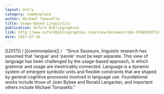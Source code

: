 ```yaml
---
layout: entry
category: commonplace
author: Michael Tomasello
title: Usage-Based Linguistics
publication: Oxford Bibliographies
link: http://www.oxfordbibliographies.com/view/document/obo-9780199772810/obo-9780199772810-0068.xml
date: 2017-07-16
---
```


[[2017]] / [[commonplace]] / 
 
"Since Saussure, linguistic research has assumed that 'langue' and 'parole' must be kept separate. This view of language has been challenged by the usage-based approach, in which grammar and usage are inextricably connected. Language is a dynamic system of emergent symbolic units and flexible constraints that are shaped by general cognitive processes involved in language use. Foundational works include those of Joan Bybee and Ronald Langacker, and important others include Michael Tomasello."
